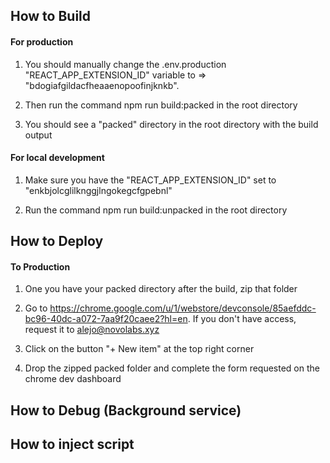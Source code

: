 ## How to Build

#### For production

1. You should manually change the .env.production "REACT_APP_EXTENSION_ID" variable to => "bdogiafgildacfheaaenopoofinjknkb".

2. Then run the command npm run build:packed in the root directory

3. You should see a "packed" directory in the root directory with the build output

#### For local development

1. Make sure you have the "REACT_APP_EXTENSION_ID" set to "enkbjolcglilknggjlngokegcfgpebnl"

2. Run the command npm run build:unpacked in the root directory

## How to Deploy

#### To Production

1. One you have your packed directory after the build, zip that folder

2. Go to https://chrome.google.com/u/1/webstore/devconsole/85aefddc-bc96-40dc-a072-7aa9f20caee2?hl=en. If you don't have access, request it to alejo@novolabs.xyz

3. Click on the button "+ New item" at the top right corner

4. Drop the zipped packed folder and complete the form requested on the chrome dev dashboard

## How to Debug (Background service)

## How to inject script

